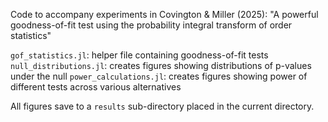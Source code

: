 Code to accompany experiments in Covington & Miller (2025): "A powerful goodness-of-fit test using the probability integral transform of order statistics"

`gof_statistics.jl`: helper file containing goodness-of-fit tests
`null_distributions.jl`: creates figures showing distributions of p-values under the null
`power_calculations.jl`: creates figures showing power of different tests across various alternatives

All figures save to a `results` sub-directory placed in the current directory.